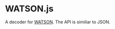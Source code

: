 # WATSON.js

A decoder for [WATSON](https://github.com/genkami/watson).
The API is similiar to JSON.